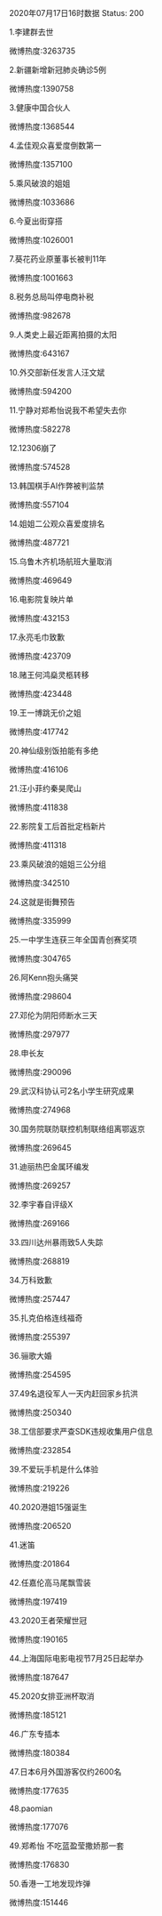 2020年07月17日16时数据
Status: 200

1.李建群去世

微博热度:3263735

2.新疆新增新冠肺炎确诊5例

微博热度:1390758

3.健康中国合伙人

微博热度:1368544

4.孟佳观众喜爱度倒数第一

微博热度:1357100

5.乘风破浪的姐姐

微博热度:1033686

6.今夏出街穿搭

微博热度:1026001

7.葵花药业原董事长被判11年

微博热度:1001663

8.税务总局叫停电商补税

微博热度:982678

9.人类史上最近距离拍摄的太阳

微博热度:643167

10.外交部新任发言人汪文斌

微博热度:594200

11.宁静对郑希怡说我不希望失去你

微博热度:582278

12.12306崩了

微博热度:574528

13.韩国棋手AI作弊被判监禁

微博热度:557104

14.姐姐二公观众喜爱度排名

微博热度:487721

15.乌鲁木齐机场航班大量取消

微博热度:469649

16.电影院复映片单

微博热度:432153

17.永亮毛巾致歉

微博热度:423709

18.赌王何鸿燊灵柩转移

微博热度:423448

19.王一博跳无价之姐

微博热度:417742

20.神仙级别饭拍能有多绝

微博热度:416106

21.汪小菲约秦昊爬山

微博热度:411838

22.影院复工后首批定档新片

微博热度:411318

23.乘风破浪的姐姐三公分组

微博热度:342510

24.这就是街舞预告

微博热度:335999

25.一中学生连获三年全国青创赛奖项

微博热度:304765

26.阿Kenn抱头痛哭

微博热度:298604

27.邓伦为阴阳师断水三天

微博热度:297977

28.申长友

微博热度:290096

29.武汉科协认可2名小学生研究成果

微博热度:274968

30.国务院联防联控机制联络组离鄂返京

微博热度:269645

31.迪丽热巴金属环编发

微博热度:269257

32.李宇春自评级X

微博热度:269166

33.四川达州暴雨致5人失踪

微博热度:268819

34.万科致歉

微博热度:257447

35.扎克伯格连线福奇

微博热度:255397

36.骊歌大婚

微博热度:254595

37.49名退役军人一天内赶回家乡抗洪

微博热度:250340

38.工信部要求严查SDK违规收集用户信息

微博热度:232854

39.不爱玩手机是什么体验

微博热度:219226

40.2020港姐15强诞生

微博热度:206520

41.迷笛

微博热度:201864

42.任嘉伦高马尾飘雪装

微博热度:197419

43.2020王者荣耀世冠

微博热度:190165

44.上海国际电影电视节7月25日起举办

微博热度:187647

45.2020女排亚洲杯取消

微博热度:185121

46.广东专插本

微博热度:180384

47.日本6月外国游客仅约2600名

微博热度:177635

48.paomian

微博热度:177076

49.郑希怡 不吃蓝盈莹撒娇那一套

微博热度:176830

50.香港一工地发现炸弹

微博热度:151446

